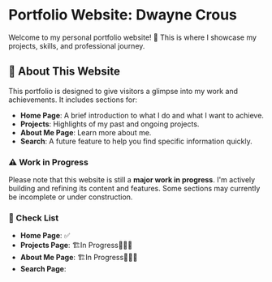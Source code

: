 # Portfolio Website: Dwayne Crous

Welcome to my personal portfolio website! 🚀 This is where I showcase my projects, skills, and professional journey.

## 🌟 About This Website

This portfolio is designed to give visitors a glimpse into my work and achievements. It includes sections for:

- **Home Page**: A brief introduction to what I do and what I want to achieve.
- **Projects**: Highlights of my past and ongoing projects.
- **About Me Page**: Learn more about me.
- **Search**: A future feature to help you find specific information quickly.

### ⚠️ Work in Progress

Please note that this website is still a **major work in progress**. I'm actively building and refining its content and features. Some sections may currently be incomplete or under construction.

### 📜 Check List

- **Home Page**: ✅
- **Projects Page**: 🏗️In Progress👷🏻‍♂️
- **About Me Page**: 🏗️In Progress👷🏻‍♂️
- **Search Page**:
